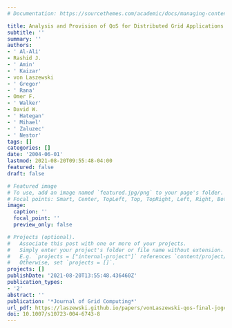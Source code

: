 ```yaml
---
# Documentation: https://sourcethemes.com/academic/docs/managing-content/

title: Analysis and Provision of QoS for Distributed Grid Applications
subtitle: ''
summary: ''
authors:
- ' Al-Ali'
- Rashid J.
- ' Amin'
- ' Kaizar'
- von Laszewski
- ' Gregor'
- ' Rana'
- Omer F.
- ' Walker'
- David W.
- ' Hategan'
- ' Mihael'
- ' Zaluzec'
- ' Nestor'
tags: []
categories: []
date: '2004-06-01'
lastmod: 2021-08-20T09:55:48-04:00
featured: false
draft: false

# Featured image
# To use, add an image named `featured.jpg/png` to your page's folder.
# Focal points: Smart, Center, TopLeft, Top, TopRight, Left, Right, BottomLeft, Bottom, BottomRight.
image:
  caption: ''
  focal_point: ''
  preview_only: false

# Projects (optional).
#   Associate this post with one or more of your projects.
#   Simply enter your project's folder or file name without extension.
#   E.g. `projects = ["internal-project"]` references `content/project/deep-learning/index.md`.
#   Otherwise, set `projects = []`.
projects: []
publishDate: '2021-08-20T13:55:48.436460Z'
publication_types:
- '2'
abstract: ''
publication: '*Journal of Grid Computing*'
url_pdf: https://laszewski.github.io/papers/vonLaszewski-qos-final-jogc.pdf
doi: 10.1007/s10723-004-6743-8
---
```

